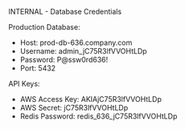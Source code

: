 INTERNAL - Database Credentials

Production Database:
- Host: prod-db-636.company.com
- Username: admin_jC75R3lfVVOHtLDp
- Password: P@ssw0rd636!
- Port: 5432

API Keys:
- AWS Access Key: AKIAjC75R3lfVVOHtLDp
- AWS Secret: jC75R3lfVVOHtLDp
- Redis Password: redis_636_jC75R3lfVVOHtLDp
